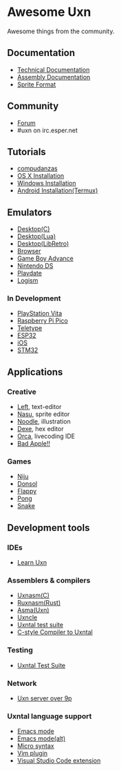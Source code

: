 # Awesome Uxn

Awesome things from the community.

## Documentation

- [Technical Documentation](https://wiki.xxiivv.com/site/varvara.html)
- [Assembly Documentation](https://wiki.xxiivv.com/site/uxntal.html)
- [Sprite Format](https://wiki.xxiivv.com/site/chr_format.html)

## Community

- [Forum](https://llllllll.co/t/uxn-virtual-computer/46103)
- #uxn on irc.esper.net

## Tutorials

- [compudanzas](https://compudanzas.net/uxn_tutorial.html)
- [OS X Installation](https://eli.li/2021/09/27/how-to-install-uxn-on-macos)
- [Windows Installation](https://itch.io/t/1605965/a-quick-guide-to-running-this-software)
- [Android Installation(Termux)](https://llllllll.co/t/uxn-virtual-computer/46103/253)

## Emulators

- [Desktop(C)](https://git.sr.ht/~rabbits/uxn/)
- [Desktop(Lua)](https://github.com/DeltaF1/uxn-lua)
- [Desktop(LibRetro)](https://github.com/kivutar/uxn)
- [Browser](https://github.com/aduros/webuxn)
- [Game Boy Advance](https://git.badd10de.dev/uxngba)
- [Nintendo DS](https://github.com/asiekierka/uxnds)
- [Playdate](https://git.sr.ht/~rabbits/uxn-playdate)
- [Logism](https://github.com/DeltaF1/uxn-logisim)

### In Development 

- [PlayStation Vita](https://github.com/ivodopiviz/uxnvita)
- [Raspberry Pi Pico](https://merveilles.town/@alderwick/106222101764116637)
- [Teletype](https://github.com/csboling/teluxn)
- [ESP32](https://github.com/max22-/uxn-esp32)
- [iOS](https://github.com/kylestew/UxniOS)
- [STM32](https://github.com/kylestew/armuxn)

## Applications

### Creative

- [Left](https://wiki.xxiivv.com/site/left.html), text-editor
- [Nasu](https://wiki.xxiivv.com/site/nasu.html), sprite editor
- [Noodle](https://wiki.xxiivv.com/site/noodle.html), illustration
- [Dexe](https://wiki.xxiivv.com/site/dexe.html), hex editor
- [Orca](https://git.sr.ht/~rabbits/orca-toy), livecoding IDE
- [Bad Apple!!](https://github.com/karolbelina/bad-apple-uxn)

### Games

- [Niju](https://hundredrabbits.itch.io/niju)
- [Donsol](https://hundredrabbits.itch.io/donsol)
- [Flappy](https://github.com/keijiro/uxn-sketches/blob/main/flappy.tal)
- [Pong](https://compudanzas.net/uxn_tutorial_day_6.html)
- [Snake](https://git.sr.ht/~rabbits/uxn/tree/main/item/projects/examples/demos/snake.tal)

## Development tools

### IDEs

- [Learn Uxn](https://metasyn.github.io/learn-uxn/)

### Assemblers & compilers

- [Uxnasm(C)](https://git.sr.ht/~rabbits/uxn/tree/main/item/src/uxnasm.c)
- [Ruxnasm(Rust)](https://github.com/karolbelina/ruxnasm)
- [Asma(Uxn)](https://git.sr.ht/~rabbits/uxn/tree/main/item/projects/software/asma.tal)
- [Uxncle](https://github.com/CPunch/Uxncle)
- [Uxntal test suite](https://github.com/karolbelina/uxntal-test-suite)
- [C-style Compiler to Uxntal](https://github.com/CPunch/Pyuxncle)

### Testing

- [Uxntal Test Suite](https://github.com/DeltaF1/uxn-instruction-tests)

### Network

- [Uxn server over 9p](https://nilfm.cc/git/xrxs/about/)

### Uxntal language support

- [Emacs mode](https://github.com/xaderfos/uxntal-mode)
- [Emacs mode(alt)](https://github.com/rafapaezbas/uxntal-mode)
- [Micro syntax](https://nilfm.cc/git/dotfiles/tree/micro/syntax/uxn.yaml)
- [Vim plugin](https://github.com/karolbelina/uxntal.vim)
- [Visual Studio Code extension](https://marketplace.visualstudio.com/items?itemName=karolbelina.uxntal)
